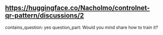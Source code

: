 ## https://huggingface.co/Nacholmo/controlnet-qr-pattern/discussions/2

contains_question: yes
question_part: Would you mind share how to train it?